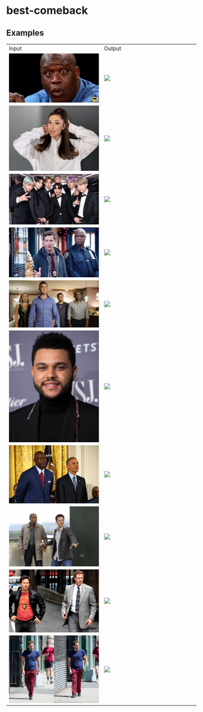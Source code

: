 # best-comeback

## Examples

<table style="table-layout: fixed; width: 100%;">
<tr>
  <td>Input</td>
  <td>Output</td>
</tr>
<tr>
  <td width="50%"><img src="1.jpeg" /></td>
  <td width="50%"><img src="1.gif" /></td>
</tr>
<tr>
  <td width="50%"><img src="2.jpeg" /></td>
  <td width="50%"><img src="2.gif" /></td>
</tr>
<tr>
  <td width="50%"><img src="3.jpeg" /></td>
  <td width="50%"><img src="3.gif" /></td>
</tr>
<tr>
  <td width="50%"><img src="4.jpeg" /></td>
  <td width="50%"><img src="4.gif" /></td>
</tr>
<tr>
  <td width="50%"><img src="5.jpeg" /></td>
  <td width="50%"><img src="5.gif" /></td>
</tr>
<tr>
  <td width="50%"><img src="6.jpeg" /></td>
  <td width="50%"><img src="6.gif" /></td>
</tr>
<tr>
  <td width="50%"><img src="7.jpeg" /></td>
  <td width="50%"><img src="7.gif" /></td>
</tr>
<tr>
  <td width="50%"><img src="8.jpeg" /></td>
  <td width="50%"><img src="8.gif" /></td>
</tr>
<tr>
  <td width="50%"><img src="9.jpeg" /></td>
  <td width="50%"><img src="9.gif" /></td>
</tr>
<tr>
  <td width="50%"><img src="10.jpeg" /></td>
  <td width="50%"><img src="10.gif" /></td>
</tr>
</table>
